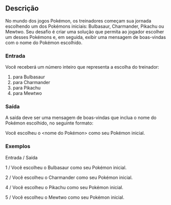 ## Descrição

No mundo dos jogos Pokémon, os treinadores começam sua jornada escolhendo um dos Pokémons iniciais: Bulbasaur, Charmander, Pikachu ou Mewtwo. Seu desafio é criar uma solução que permita ao jogador escolher um desses Pokémons e, em seguida, exibir uma mensagem de boas-vindas com o nome do Pokémon escolhido.

### Entrada

Você receberá um número inteiro que representa a escolha do treinador:

1. para Bulbasaur
2. para Charmander
4. para Pikachu
5. para Mewtwo

### Saída

A saída deve ser uma mensagem de boas-vindas que inclua o nome do Pokémon escolhido, no seguinte formato:

Você escolheu o <nome do Pokémon> como seu Pokémon inicial.

### Exemplos

Entrada  /	Saída

1	 /  Você escolheu o Bulbasaur como seu Pokémon inicial.

2	 /  Você escolheu o Charmander como seu Pokémon inicial.

4	 /  Você escolheu o Pikachu como seu Pokémon inicial.

5  / 	Você escolheu o Mewtwo como seu Pokémon inicial.
